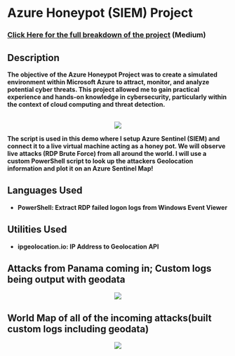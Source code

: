<h1>Azure Honeypot (SIEM) Project</h1>


 ### [Click Here for the full breakdown of the project](https://medium.com/@smerene/azure-honeypot-project-8bb8a8826a7e) (Medium)


<h2>Description</h2>
<b>The objective of the Azure Honeypot Project was to create a simulated environment within Microsoft Azure to attract, monitor, and analyze potential cyber threats. This project allowed me to gain practical experience and hands-on knowledge in cybersecurity, particularly within the context of cloud computing and threat detection.
</b>
<br />
<br />

<p align="center">
<img src="https://miro.medium.com/v2/resize:fit:720/format:webp/1*xgjMRFFb5ICYBDpB3d98ww.jpeg"/>
</p>
<b>
The script is used in this demo where I setup Azure Sentinel (SIEM) and connect it to a live virtual machine acting as a honey pot.
We will observe live attacks (RDP Brute Force) from all around the world. I will use a custom PowerShell script to
look up the attackers Geolocation information and plot it on an Azure Sentinel Map!
<b>
<h2>Languages Used</h2>

- <b>PowerShell:</b> Extract RDP failed logon logs from Windows Event Viewer 

<h2>Utilities Used</h2>

- <b>ipgeolocation.io:</b> IP Address to Geolocation API

<h2>Attacks from Panama coming in; Custom logs being output with geodata</h2>

<p align="center">
<img src="https://miro.medium.com/v2/resize:fit:720/format:webp/1*xrLa3ABOG9xqAs4ZFzu6HQ.png"/>
</p>

<h2>World Map of all of the incoming attacks(built custom logs including geodata)</h2>

<p align="center">
<img src="https://miro.medium.com/v2/resize:fit:720/format:webp/1*ta4DsBB42u7RmvVi6QBmNg.png"/>
</p>


<!--
 ```diff
- text in red
+ text in green
! text in orange
# text in gray
@@ text in purple (and bold)@@
```
--!>
